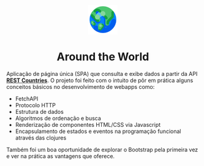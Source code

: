 <div align="center"><img width="15%" src="./favico.svg" alt="Logo do projeto"></div>

# <div align="center">Around the World</div>

Aplicação de página única (SPA) que consulta e exibe dados a partir da API <b><a href="https://restcountries.com/">REST Countries</a></b>. O projeto foi feito com o intuito de pôr em prática alguns conceitos básicos no desenvolvimento de webapps como: 

 - FetchAPI
 - Protocolo HTTP
 - Estrutura de dados
 - Algoritmos de ordenação e busca
 - Renderização de componentes HTML/CSS via Javascript
 - Encapsulamento de estados e eventos na programação funcional através das clojures

Também foi um boa oportunidade de explorar o Bootstrap pela primeira vez e ver na prática as vantagens que oferece.
